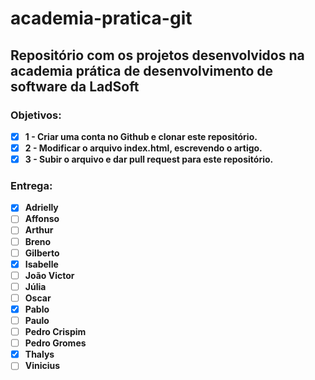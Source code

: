 ﻿# academia-pratica-git
Repositório com os projetos desenvolvidos na academia prática de desenvolvimento de software da LadSoft
----

### Objetivos:
- [x] __1 - Criar uma conta no Github e clonar este repositório.__
- [x] __2 - Modificar o arquivo index.html, escrevendo o artigo.__
- [x] __3 - Subir o arquivo e dar pull request para este repositório.__

### Entrega:
- [X] __Adrielly__
- [ ] __Affonso__
- [ ] __Arthur__
- [ ] __Breno__
- [ ] __Gilberto__
- [X] __Isabelle__
- [ ] __João Victor__
- [ ] __Júlia__
- [ ] __Oscar__
- [x] __Pablo__
- [ ] __Paulo__
- [ ] __Pedro Crispim__
- [ ] __Pedro Gromes__
- [x] __Thalys__
- [ ] __Vinicius__
